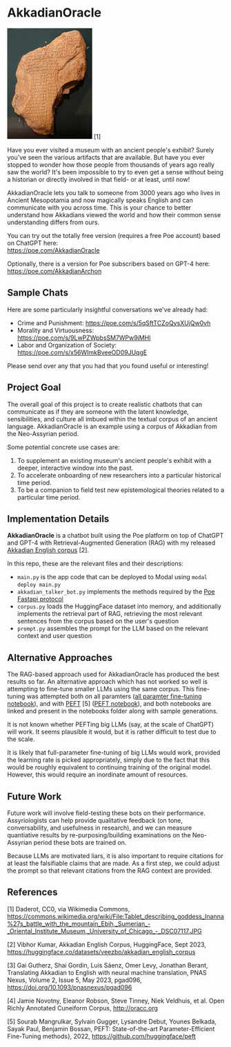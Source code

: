 # AkkadianOracle

![Akkadian Tablet](img/Tablet_describing_goddess_Inanna's_battle_with_the_mountain_Ebih,_Sumerian_-_Oriental_Institute_Museum,_University_of_Chicago_-_DSC07117_256x256.jpeg) [1]

Have you ever visited a museum with an ancient people's exhibit? Surely you've seen the various artifacts that are available. But have you ever stopped to wonder how those people from thousands of years ago really saw the world? It's been impossible to try to even get a sense without being a historian or directly involved in that field- or at least, until now!

AkkadianOracle lets you talk to someone from 3000 years ago who lives in Ancient Mesopotamia and now magically speaks English and can communicate with you across time. This is your chance to better understand how Akkadians viewed the world and how their common sense understanding differs from ours.

You can try out the totally free version (requires a free Poe account) based on ChatGPT here:  
https://poe.com/AkkadianOracle

Optionally, there is a version for Poe subscribers based on GPT-4 here:  
https://poe.com/AkkadianArchon

## Sample Chats
Here are some particularly insightful conversations we've already had:

- Crime and Punishment: https://poe.com/s/5qSftTCZoQysXUjQw0vh
- Morality and Virtuousness: https://poe.com/s/9LwPZWpbsSM7WPw9jMHl
- Labor and Organization of Society: https://poe.com/s/x56WImkBveeOD09JUqgE

Please send over any that you had that you found useful or interesting!

## Project Goal
The overall goal of this project is to create realistic chatbots that can communicate as if they are someone with the latent knowledge, sensibilities, and culture all imbued within the textual corpus of an ancient language. AkkadianOracle is an example using a corpus of Akkadian from the Neo-Assyrian period. 

Some potential concrete use cases are:

1. To supplement an existing museum's ancient people's exhibit with a deeper, interactive window into the past.
2. To accelerate onboarding of new researchers into a particular historical time period.
3. To be a companion to field test new epistemological theories related to a particular time period.

## Implementation Details
**AkkadianOracle** is a chatbot built using the Poe platform on top of ChatGPT and GPT-4 with Retrieval-Augmented Generation (RAG) with my released [Akkadian English corpus](https://huggingface.co/datasets/veezbo/akkadian_english_corpus) [2].

In this repo, these are the relevant files and their descriptions:
- `main.py` is the app code that can be deployed to Modal using `modal deploy main.py`
- `akkadian_talker_bot.py` implements the methods required by the [Poe Fastapi protocol](https://github.com/poe-platform/fastapi_poe)
- `corpus.py` loads the HuggingFace dataset into memory, and additionally implements the retrieval part of RAG, retrieving the most relevant sentences from the corpus based on the user's question
- `prompt.py` assembles the prompt for the LLM based on the relevant context and user question

## Alternative Approaches
The RAG-based approach used for AkkadianOracle has produced the best results so far. An alternative approach which has not worked so well is attempting to fine-tune smaller LLMs using the same corpus. This fine-tuning was attempted both on all paramters ([all paramter fine-tuning notebook](notebooks/llama2_7b_akkadian_full_finetuning.ipynb)), and with [PEFT](https://github.com/huggingface/peft) [5] ([PEFT notebook](notebooks/llama2_7b_akkadian_peft_finetuning.ipynb)), and both notebooks are linked and present in the notebooks folder along with sample generations.

It is not known whether PEFTing big LLMs (say, at the scale of ChatGPT) will work. It seems plausible it would, but it is rather difficult to test due to the scale.

It is likely that full-parameter fine-tuning of big LLMs would work, provided the learning rate is picked appropriately, simply due to the fact that this would be roughly equivalent to continuing training of the original model. However, this would require an inordinate amount of resources.

## Future Work
Future work will involve field-testing these bots on their performance. Assyriologists can help provide qualitative feedback (on tone, conversability, and usefulness in research), and we can measure quantiative results by re-purposing/building examinations on the Neo-Assyrian period these bots are trained on.

Because LLMs are motivated liars, it is also important to require citations for at least the falsifiable claims that are made. As a first step, we could adjust the prompt so that relevant citations from the RAG context are provided.

## References
[1] Daderot, CC0, via Wikimedia Commons, https://commons.wikimedia.org/wiki/File:Tablet_describing_goddess_Inanna%27s_battle_with_the_mountain_Ebih,_Sumerian_-_Oriental_Institute_Museum,_University_of_Chicago_-_DSC07117.JPG

[2] Vibhor Kumar, Akkadian English Corpus, HuggingFace, Sept 2023, https://huggingface.co/datasets/veezbo/akkadian_english_corpus

[3] Gai Gutherz, Shai Gordin, Luis Sáenz, Omer Levy, Jonathan Berant, Translating Akkadian to English with neural machine translation, PNAS Nexus, Volume 2, Issue 5, May 2023, pgad096, https://doi.org/10.1093/pnasnexus/pgad096

[4] Jamie Novotny, Eleanor Robson, Steve Tinney, Niek Veldhuis, et al. Open Richly Annotated Cuneiform Corpus, http://oracc.org

[5] Sourab Mangrulkar, Sylvain Gugger, Lysandre Debut, Younes Belkada, Sayak Paul, Benjamin Bossan, PEFT: State-of-the-art Parameter-Efficient Fine-Tuning methods}, 2022, https://github.com/huggingface/peft
